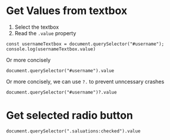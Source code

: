 # Get Values from textbox
1. Select the textbox
2. Read the `.value` property
```
const usernameTextbox = document.querySelector("#username");
console.log(usernameTextbox.value)
```

Or more concisely
```
document.querySelector("#username").value
```

Or more concisely, we can use `?.` to prevent unncessary crashes
```
document.querySelector("#username")?.value
```

# Get selected radio button

```
document.querySelector(".saluations:checked").value
```
